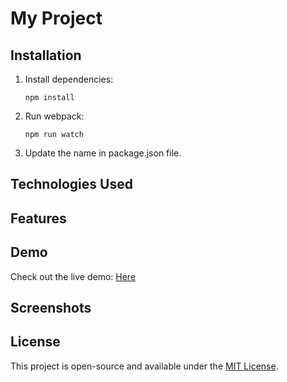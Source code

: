 # My Project

## Installation

1. Install dependencies:

   ```
   npm install
   ```

2. Run webpack:

   ```
   npm run watch
   ```
   
3. Update the name in package.json file.

## Technologies Used

## Features

## Demo

Check out the live demo: [Here](https://eliptik1.github.io/my-project/)

## Screenshots

## License

This project is open-source and available under the [MIT License](./LICENSE).